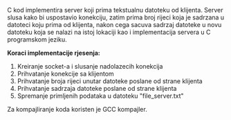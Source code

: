 C kod implementira server koji prima tekstualnu datoteku od klijenta. Server slusa kako bi uspostavio konekciju, zatim prima broj rijeci koja je sadrzana u datoteci koju prima od klijenta, nakon cega sacuva sadrzaj datoteke u novu datoteku koja se nalazi na istoj lokaciji kao i implementacija servera u C programskom jeziku.

**Koraci implementacije rjesenja:**
1. Kreiranje socket-a i slusanje nadolazecih konekcija
2. Prihvatanje konekcije sa klijentom
3. Prihvatanje broja rijeci unutar datoteke poslane od strane klijenta
4. Prihvatanje sadrzaja datoteke poslane od strane klijenta
5. Spremanje primljenih podataka u datoteku "file_server.txt"

Za kompajliranje koda koristen je GCC kompajler.